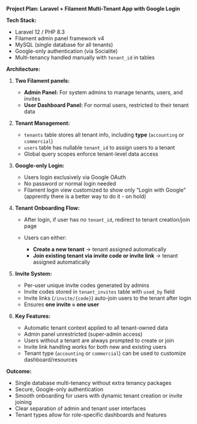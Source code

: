 **Project Plan: Laravel + Filament Multi-Tenant App with Google Login**

**Tech Stack:**

* Laravel 12 / PHP 8.3
* Filament admin panel framework v4
* MySQL (single database for all tenants)
* Google-only authentication (via Socialite)
* Multi-tenancy handled manually with `tenant_id` in tables

**Architecture:**

1. **Two Filament panels:**

   * **Admin Panel:** For system admins to manage tenants, users, and invites
   * **User Dashboard Panel:** For normal users, restricted to their tenant data

2. **Tenant Management:**

   * `tenants` table stores all tenant info, including **type** (`accounting` or `commercial`)
   * `users` table has nullable `tenant_id` to assign users to a tenant
   * Global query scopes enforce tenant-level data access

3. **Google-only Login:**

   * Users login exclusively via Google OAuth
   * No password or normal login needed
   * Filament login view customized to show only “Login with Google” (apprently there is a better way to do it - on hold)

4. **Tenant Onboarding Flow:**

   * After login, if user has no `tenant_id`, redirect to tenant creation/join page
   * Users can either:

     * **Create a new tenant** → tenant assigned automatically
     * **Join existing tenant via invite code or invite link** → tenant assigned automatically

5. **Invite System:**

   * Per-user unique invite codes generated by admins
   * Invite codes stored in `tenant_invites` table with `used_by` field
   * Invite links (`/invite/{code}`) auto-join users to the tenant after login
   * Ensures **one invite = one user**

6. **Key Features:**

   * Automatic tenant context applied to all tenant-owned data
   * Admin panel unrestricted (super-admin access)
   * Users without a tenant are always prompted to create or join
   * Invite link handling works for both new and existing users
   * Tenant type (`accounting` or `commercial`) can be used to customize dashboard/resources

**Outcome:**

* Single database multi-tenancy without extra tenancy packages
* Secure, Google-only authentication
* Smooth onboarding for users with dynamic tenant creation or invite joining
* Clear separation of admin and tenant user interfaces
* Tenant types allow for role-specific dashboards and features